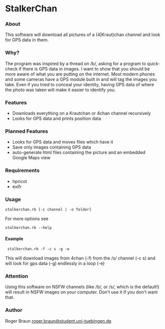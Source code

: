 # StalkerChan

### About
This software will download all pictures of a (4|Kraut)chan channel and look for GPS data in them. 

### Why?
The program was inspired by a thread on /b/, asking for a program to quick-check if there is GPS data in images. I want to show that you should be more aware of what you are putting on the internet. Most modern phones and some cameras have a GPS module built in and will tag the images you take. Even if you tried to conceal your identity, having GPS data of where the photo was taken will make it easier to identify you.

### Features
- Downloads everything on a Krautchan or 4chan channel recursively 
- Looks for GPS data and prints position data

### Planned Features
- Looks for GPS data and moves files which have it
- Save only images containing GPS data
- auto-generate html files containing the picture and an embedded Google Maps view 

### Requirements
- hpricot
- exifr

### Usage
    stalkerchan.rb [-c channel | -o folder]

For more options see 

    stalkerchan.rb --help

#### Example
     stalkerchan.rb -f -c s -g -e

This will download images from 4chan (-f) from the /s/ channel (-c s) and will look for gps data (-g) endlessly in a loop (-e)

### Attention
Using this software on NSFW channels (like /b/, or /s/, which is the default!) will result in NSFW images on your computer. Don't use it if you don't want that.

### Author
Roger Braun
roger.braun@student.uni-tuebingen.de
